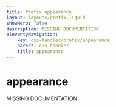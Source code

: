 ```yaml
---
title: Prefix appearance
layout: layouts/prefix.liquid
showHero: false
description: MISSING DOCUMENTATION
eleventyNavigation:
	key: css-handler/prefix/appearance
	parent: css-handler
	title: appearance
---
```


# appearance

MISSING DOCUMENTATION